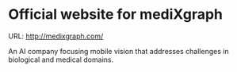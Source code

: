 # Official website for mediXgraph

URL: http://medixgraph.com/

An AI company focusing mobile vision that addresses challenges in biological and medical domains.
